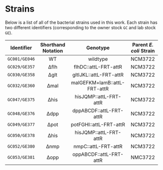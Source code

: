# Strains

Below is a list of all of the bacterial strains used in this work. Each strain 
has two different identifiers (corresponding to the owner stock `GC` and lab
stock `GE`).


| **Identifier** | **Shorthand Notation** | **Genotype** | **Parent *E. coli* Strain** |
|:--: |:--: |:--: |:--:| 
| `GC001/GE046` | WT | wildtype | NCM3722 |
| `GC029/GE357` | ∆flh | flhDC::attL-FRT-attR | NCM3722 |
| `GC030/GE358` | ∆glt | gltIJKL::attL-FRT-attR | NCM3722|
| `GC032/GE360` | ∆mal | malGEFKM+lamB::attL-FRT-attR | NCM3722 |
| `GC047/GE375` | ∆his | hisJQMP::attL-FRT-attR | NCM3722 |
| `GC048/GE376` | ∆dpp | dppABCDF::attL-FRT-attR | NCM3722|
| `GC049/GE377` | ∆pot | potFGHI::attL-FRT-attR | NCM3722 |
| `GC050/GE378` | ∆his | hisJQMP::attL-FRT-attR | NCM3722 |
| `GC052/GE380` | ∆nmp | nmpC::attL-FRT-attR | NCM3722 |
| `GC053/GE381` | ∆opp | oppABCDF::attL-FRT-attR | NMC3722 |